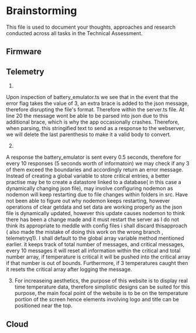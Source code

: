 # Brainstorming

This file is used to document your thoughts, approaches and research conducted across all tasks in the Technical Assessment.

## Firmware

## Telemetry
1. 
Upon inspection of battery_emulator.ts we see that in the event that the error flag takes the value of 3, an extra brace is added to the json message, therefore disrupting the file's format.
Therefore within the server.ts file. At line 20 the message wont be able to be parsed into json due to this additional brace, which is why the app occasionally crashes. Therefore, when parsing,
this stringified text to send as a response to the webserver, we will delete the last parenthesis to make it a valid body to convert.

2.
A response the battery_emulator is sent every 0.5 seconds, therefore for every 10 responses (5 seconds worth of informatoin) we may check if any 3 of them exceed the boundaries and accordingly
return an error message. Instead of creating a global variable to store critical entries, a better practise may be to create a datastore linked to a database( in this case a dynamically changing
json file), may involve configuring nodemon as nodemon will keep restarting due to file changes within folders in src. Have not been able to figure out why nodemon keeps restarting, however operations of
clear getdata and set data are working properly as the json file is dynamically updated, however this update causes nodemon to think there has been a change made and it must restart the server as I do not 
think its appropriate to meddle with config files i shall discard thisapproach ( also made the mistake of doing this work on the wrong branch , telemetryq1).
I shall default to the global array variable method mentioned earlier. it keeps track of total number of messages, and critical messages, every 10 messages it will reset all information within the 
critical and total number array, if temperature is critical it will be pushed into the critical array if that number is out of bounds. Furthermore, if 3 temperatures caught then it resets the critical
array after logging the message.

3. For increaseing aesthetics, the purpose of this website is to display real time temperature data, therefore simplistic designs can be suited for this purpose,
the main focal point of the website is to be on the temperature portion of the screen hence elements involving logo and title can be positioned near the top.


## Cloud